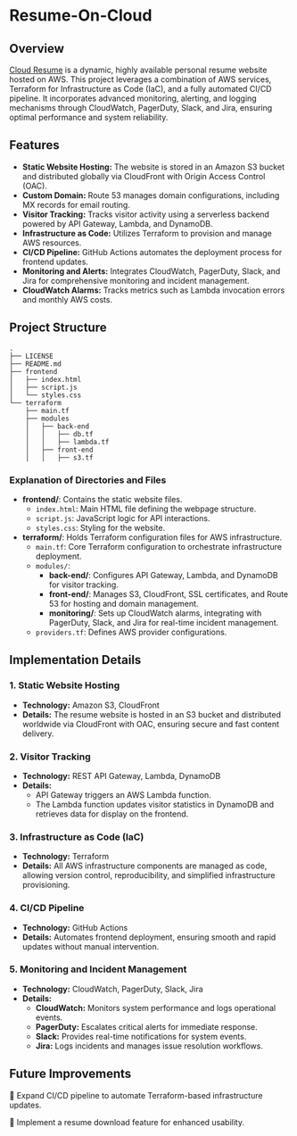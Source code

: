 # Resume-On-Cloud

## Overview

<a href="http://mustafalsalem.click/" rel="nofollow">Cloud Resume</a> is a dynamic, highly available personal resume website hosted on AWS. This project leverages a combination of AWS services, Terraform for Infrastructure as Code (IaC), and a fully automated CI/CD pipeline. It incorporates advanced monitoring, alerting, and logging mechanisms through CloudWatch, PagerDuty, Slack, and Jira, ensuring optimal performance and system reliability.

## Features

- **Static Website Hosting:** The website is stored in an Amazon S3 bucket and distributed globally via CloudFront with Origin Access Control (OAC).
- **Custom Domain:** Route 53 manages domain configurations, including MX records for email routing.
- **Visitor Tracking:** Tracks visitor activity using a serverless backend powered by API Gateway, Lambda, and DynamoDB.
- **Infrastructure as Code:** Utilizes Terraform to provision and manage AWS resources.
- **CI/CD Pipeline:** GitHub Actions automates the deployment process for frontend updates.
- **Monitoring and Alerts:** Integrates CloudWatch, PagerDuty, Slack, and Jira for comprehensive monitoring and incident management.
- **CloudWatch Alarms:** Tracks metrics such as Lambda invocation errors and monthly AWS costs.


## Project Structure

```plaintext
.
├── LICENSE
├── README.md
├── frontend
│   ├── index.html
│   ├── script.js
│   └── styles.css
└── terraform
    ├── main.tf
    ├── modules
    │   ├── back-end
    │   │   ├── db.tf
    │   │   ├── lambda.tf
    │   ├── front-end
    │   │   ├── s3.tf
```

### Explanation of Directories and Files

- **frontend/**: Contains the static website files.
  - `index.html`: Main HTML file defining the webpage structure.
  - `script.js`: JavaScript logic for API interactions.
  - `styles.css`: Styling for the website.
- **terraform/**: Holds Terraform configuration files for AWS infrastructure.
  - `main.tf`: Core Terraform configuration to orchestrate infrastructure deployment.
  - `modules/`:
    - **back-end/**: Configures API Gateway, Lambda, and DynamoDB for visitor tracking.
    - **front-end/**: Manages S3, CloudFront, SSL certificates, and Route 53 for hosting and domain management.
    - **monitoring/**: Sets up CloudWatch alarms, integrating with PagerDuty, Slack, and Jira for real-time incident management.
  - `providers.tf`: Defines AWS provider configurations.


## Implementation Details

### 1. **Static Website Hosting**
- **Technology:** Amazon S3, CloudFront
- **Details:** The resume website is hosted in an S3 bucket and distributed worldwide via CloudFront with OAC, ensuring secure and fast content delivery.

### 2. **Visitor Tracking**
- **Technology:** REST API Gateway, Lambda, DynamoDB
- **Details:**
  - API Gateway triggers an AWS Lambda function.
  - The Lambda function updates visitor statistics in DynamoDB and retrieves data for display on the frontend.

### 3. **Infrastructure as Code (IaC)**
- **Technology:** Terraform
- **Details:** All AWS infrastructure components are managed as code, allowing version control, reproducibility, and simplified infrastructure provisioning.

### 4. **CI/CD Pipeline**
- **Technology:** GitHub Actions
- **Details:** Automates frontend deployment, ensuring smooth and rapid updates without manual intervention.

### 5. **Monitoring and Incident Management**
- **Technology:** CloudWatch, PagerDuty, Slack, Jira
- **Details:**
  - **CloudWatch:** Monitors system performance and logs operational events.
  - **PagerDuty:** Escalates critical alerts for immediate response.
  - **Slack:** Provides real-time notifications for system events.
  - **Jira:** Logs incidents and manages issue resolution workflows.

## Future Improvements

🔹 Expand CI/CD pipeline to automate Terraform-based infrastructure updates.

🔹 Implement a resume download feature for enhanced usability.

